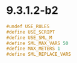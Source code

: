 # 9.3.1.2-b2

```h
#undef USE_RULES
#define USE_SCRIPT
#define USE_SML_M
#define SML_MAX_VARS 50
#define MAX_METERS 1
#define SML_REPLACE_VARS
```
